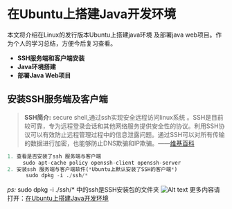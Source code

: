 # 在Ubuntu上搭建Java开发环境
本文将介绍在Linux的发行版本Ubuntu上搭建java环境 及部署java  web项目。作为个人的学习总结，方便今后复习查看。  
- **SSH服务端和客户端安装**
- **Java环境搭建**
- **部署Java Web项目**
## 安装SSH服务端及客户端
>**SSH简介:** secure shell,通过ssh实现安全远程访问linux系统 。SSH是目前较可靠，专为远程登录会话和其他网络服务提供安全性的协议。利用SSH协议可以有效防止远程管理过程中的信息泄露问题。通过SSH可以对所有传输的数据进行加密，也能够防止DNS欺骗和IP欺骗。——[维基百科](https://zh.wikipedia.org/wiki/Secure_Shell)

```python
1. 查看是否安装了ssh 服务端与客户端
     sudo apt-cache policy openssh-client openssh-server
2. 安装ssh 服务端与客户端软件(*Ubuntu上默认安装了SSH的客户端*)
      sudo dpkg -i ./ssh/*
```
*ps:* sudo dpkg -i ./ssh/*  中的ssh是SSH安装包的文件夹
![Alt text](./QQ图片20170425101216.png)
更多内容请打开：[在Ubuntu上搭建Java开发环境](https://github.com/HelloJeremy/Ubuntu-Java/blob/master/%E5%9C%A8Ubuntu%E4%B8%8A%E6%90%AD%E5%BB%BAJava%E5%BC%80%E5%8F%91%E7%8E%AF%E5%A2%83.md)
